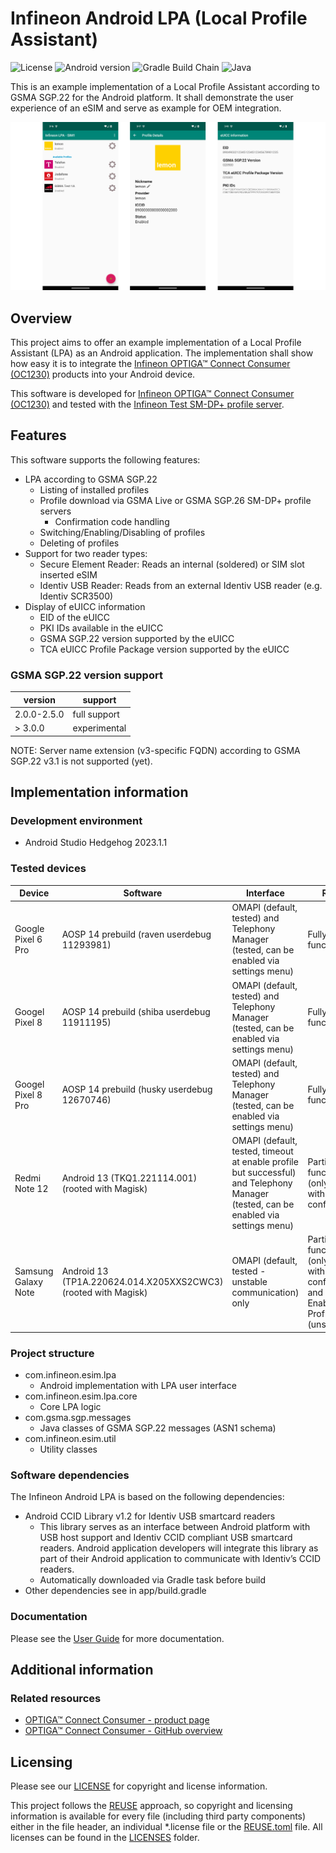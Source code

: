 <!--
SPDX-FileCopyrightText: Copyright (c) 2024-2025 Infineon Technologies AG
SPDX-License-Identifier: MIT
-->

# Infineon Android LPA (Local Profile Assistant)

![License](https://img.shields.io/badge/License-MIT-green)
![Android version](https://img.shields.io/badge/Android-14-green?logo=android)
![Gradle Build Chain](https://img.shields.io/badge/Gradle-8.2-green?logo=gradle)
![Java](https://img.shields.io/badge/Java-1.8-green?logo=openjdk)

This is an example implementation of a Local Profile Assistant according to GSMA
SGP.22 for the Android platform. It shall demonstrate the user experience of an
eSIM and serve as example for OEM integration.

![Title screenshot](./docs/images/title_screenshot.png)

## Overview

This project aims to offer an example implementation of a Local Profile Assistant (LPA) as an Android application. The implementation shall show how easy it is to integrate the [Infineon OPTIGA™ Connect Consumer (OC1230)](https://www.infineon.com/cms/en/product/security-smart-card-solutions/optiga-embedded-security-solutions/optiga-connect/oc1230/) products into your Android device.

This software is developed for [Infineon OPTIGA™ Connect Consumer (OC1230)](https://www.infineon.com/cms/en/product/security-smart-card-solutions/optiga-embedded-security-solutions/optiga-connect/oc1230/) and tested with the [Infineon Test SM-DP+ profile server](https://softwaretools.infineon.com/projects/create/esim).

## Features

This software supports the following features:

* LPA according to GSMA SGP.22
  * Listing of installed profiles
  * Profile download via GSMA Live or GSMA SGP.26 SM-DP+ profile servers
    * Confirmation code handling
  * Switching/Enabling/Disabling of profiles
  * Deleting of profiles
* Support for two reader types:
  * Secure Element Reader: Reads an internal (soldered) or SIM slot inserted eSIM
  * Identiv USB Reader: Reads from an external Identiv USB reader (e.g. Identiv SCR3500)
* Display of eUICC information
  * EID of the eUICC
  * PKI IDs available in the eUICC
  * GSMA SGP.22 version supported by the eUICC
  * TCA eUICC Profile Package version supported by the eUICC

### GSMA SGP.22 version support

| version     |  support     |
|-------------|--------------|
| 2.0.0-2.5.0 | full support |
| > 3.0.0     | experimental |

NOTE: Server name extension (v3-specific FQDN) according to GSMA SGP.22 v3.1 is not supported (yet).

## Implementation information

### Development environment

* Android Studio Hedgehog 2023.1.1

### Tested devices

| **Device**          | **Software**                                                   | **Interface**                                                                                                                      | **Remark**                                                                                        |
|---------------------|----------------------------------------------------------------|------------------------------------------------------------------------------------------------------------------------------------|---------------------------------------------------------------------------------------------------|
| Google Pixel 6 Pro  | AOSP 14 prebuild (raven userdebug 11293981)                    | OMAPI (default, tested) and Telephony Manager (tested, can be enabled via settings menu)                                           | Fully functional                                                                                  |
| Googel Pixel 8      | AOSP 14 prebuild (shiba userdebug 11911195)                    | OMAPI (default, tested) and Telephony Manager (tested, can be enabled via settings menu)                                           | Fully functional                                                                                  |
| Googel Pixel 8 Pro  | AOSP 14 prebuild (husky userdebug 12670746)                    | OMAPI (default, tested) and Telephony Manager (tested, can be enabled via settings menu)                                           | Fully functional                                                                                  |
| Redmi Note 12       | Android 13 (TKQ1.221114.001) (rooted with Magisk)              | OMAPI (default, tested, timeout at enable profile but successful) and Telephony Manager (tested, can be enabled via settings menu) | Partially functional (only works with SGP26 configuration)                                        |
| Samsung Galaxy Note | Android 13 (TP1A.220624.014.X205XXS2CWC3) (rooted with Magisk) | OMAPI (default, tested - unstable communication) only                                                                              | Partially functional (only works with SGP26 configuration and Enable/Disable Profile (unstable!)) |

### Project structure

* com.infineon.esim.lpa
  * Android implementation with LPA user interface
* com.infineon.esim.lpa.core
  * Core LPA logic
* com.gsma.sgp.messages
  * Java classes of GSMA SGP.22 messages (ASN1 schema)
* com.infineon.esim.util
  * Utility classes

### Software dependencies

The Infineon Android LPA is based on the following dependencies:

* Android CCID Library v1.2 for Identiv USB smartcard readers
  * This library serves as an interface between Android platform with USB host support and
    Identiv CCID compliant USB smartcard readers. Android application developers will
    integrate this library as part of their Android application to communicate with Identiv’s
    CCID readers.
  * Automatically downloaded via Gradle task before build
* Other dependencies see in app/build.gradle

### Documentation

Please see the [User Guide](docs/userguide/userguide.md) for more documentation.

## Additional information

### Related resources

* [OPTIGA™ Connect Consumer - product page](https://www.infineon.com/OPTIGA-Connect-Consumer)
* [OPTIGA™ Connect Consumer - GitHub overview](https://github.com/Infineon/optiga-connect-consumer-lpa-android)

## Licensing

Please see our [LICENSE](LICENSE) for copyright and license information.

This project follows the [REUSE](https://reuse.software/) approach, so copyright and licensing
information is available for every file (including third party components) either in the file
header, an individual *.license file or the [REUSE.toml](REUSE.toml) file. All licenses can be
found in the [LICENSES](LICENSES) folder.

